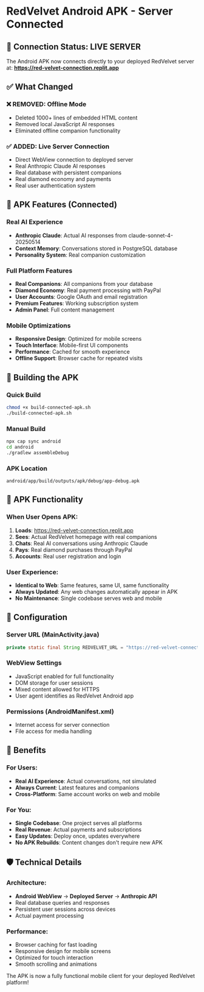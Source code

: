 # RedVelvet Android APK - Server Connected

## 🔗 Connection Status: LIVE SERVER

The Android APK now connects directly to your deployed RedVelvet server at:
**https://red-velvet-connection.replit.app**

## ✅ What Changed

### ❌ REMOVED: Offline Mode
- Deleted 1000+ lines of embedded HTML content
- Removed local JavaScript AI responses
- Eliminated offline companion functionality

### ✅ ADDED: Live Server Connection
- Direct WebView connection to deployed server
- Real Anthropic Claude AI responses
- Real database with persistent companions
- Real diamond economy and payments
- Real user authentication system

## 📱 APK Features (Connected)

### Real AI Experience
- **Anthropic Claude**: Actual AI responses from claude-sonnet-4-20250514
- **Context Memory**: Conversations stored in PostgreSQL database
- **Personality System**: Real companion customization

### Full Platform Features
- **Real Companions**: All companions from your database
- **Diamond Economy**: Real payment processing with PayPal
- **User Accounts**: Google OAuth and email registration
- **Premium Features**: Working subscription system
- **Admin Panel**: Full content management

### Mobile Optimizations
- **Responsive Design**: Optimized for mobile screens
- **Touch Interface**: Mobile-first UI components
- **Performance**: Cached for smooth experience
- **Offline Support**: Browser cache for repeated visits

## 🔨 Building the APK

### Quick Build
```bash
chmod +x build-connected-apk.sh
./build-connected-apk.sh
```

### Manual Build
```bash
npx cap sync android
cd android
./gradlew assembleDebug
```

### APK Location
```
android/app/build/outputs/apk/debug/app-debug.apk
```

## 🚀 APK Functionality

### When User Opens APK:
1. **Loads**: https://red-velvet-connection.replit.app
2. **Sees**: Actual RedVelvet homepage with real companions
3. **Chats**: Real AI conversations using Anthropic Claude
4. **Pays**: Real diamond purchases through PayPal
5. **Accounts**: Real user registration and login

### User Experience:
- **Identical to Web**: Same features, same UI, same functionality
- **Always Updated**: Any web changes automatically appear in APK
- **No Maintenance**: Single codebase serves web and mobile

## 🔧 Configuration

### Server URL (MainActivity.java)
```java
private static final String REDVELVET_URL = "https://red-velvet-connection.replit.app";
```

### WebView Settings
- JavaScript enabled for full functionality
- DOM storage for user sessions
- Mixed content allowed for HTTPS
- User agent identifies as RedVelvet Android app

### Permissions (AndroidManifest.xml)
- Internet access for server connection
- File access for media handling

## 🎯 Benefits

### For Users:
- **Real AI Experience**: Actual conversations, not simulated
- **Always Current**: Latest features and companions
- **Cross-Platform**: Same account works on web and mobile

### For You:
- **Single Codebase**: One project serves all platforms
- **Real Revenue**: Actual payments and subscriptions
- **Easy Updates**: Deploy once, updates everywhere
- **No APK Rebuilds**: Content changes don't require new APK

## 🛡️ Technical Details

### Architecture:
- **Android WebView** → **Deployed Server** → **Anthropic API**
- Real database queries and responses
- Persistent user sessions across devices
- Actual payment processing

### Performance:
- Browser caching for fast loading
- Responsive design for mobile screens
- Optimized for touch interaction
- Smooth scrolling and animations

The APK is now a fully functional mobile client for your deployed RedVelvet platform!